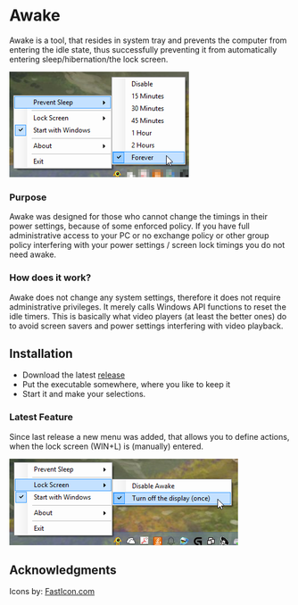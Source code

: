 # Awake

Awake is a tool, that resides in system tray and prevents the computer from entering the idle state, thus successfully preventing it from automatically entering sleep/hibernation/the lock screen.

![awake](https://github.com/gdegeneve/Awake/blob/master/img/awake_forever.png)

### Purpose

Awake was designed for those who cannot change the timings in their power settings, because of some enforced policy.
If you have full administrative access to your PC or no exchange policy or other group policy interfering with your power settings / screen lock timings you do not need awake.

### How does it work?

Awake does not change any system settings, therefore it does not require administrative privileges. It merely calls Windows API functions to reset the idle timers. This is basically what video players (at least the better ones) do to avoid screen savers and power settings interfering with video playback.

## Installation

* Download the latest <a href="https://github.com/gdegeneve/Awake/releases">release</a>
* Put the executable somewhere, where you like to keep it
* Start it and make your selections.

### Latest Feature

Since last release a new menu was added, that allows you to define actions, when the lock screen (WIN+L) is (manually) entered.

![awake](https://github.com/gdegeneve/Awake/blob/master/img/lock_screen_action.png)

## Acknowledgments

Icons by: <a href="http://www.fasticon.com">FastIcon.com</a>
